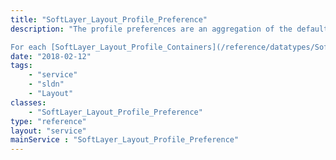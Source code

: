 ```yaml
---
title: "SoftLayer_Layout_Profile_Preference"
description: "The profile preferences are an aggregation of the default preferences and the customized preferences. 

For each [SoftLayer_Layout_Profile_Containers](/reference/datatypes/SoftLayer_Layout_Profile_Containers) on a [SoftLayer_Layout_Profile](/reference/datatypes/SoftLayer_Layout_Profile), the [SoftLayer_Layout_Preference](/reference/datatypes/SoftLayer_Layout_Preference) are inherited through the profile preferences. However, any one of these may be overridden through the [[SoftLayer_Layout_Profile::modifyPreference()]] method. Rather than maintaining two different sets of preferences, all preferences are grouped together through the profile preferences, presenting the customized preferences in place of the default preferences they are overriding. "
date: "2018-02-12"
tags:
    - "service"
    - "sldn"
    - "Layout"
classes:
    - "SoftLayer_Layout_Profile_Preference"
type: "reference"
layout: "service"
mainService : "SoftLayer_Layout_Profile_Preference"
---
```


